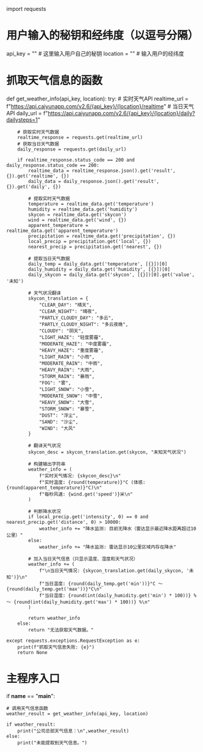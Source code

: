 import requests
 # 用户输入的秘钥和经纬度（以逗号分隔）
api_key = ""  # 这里输入用户自己的秘钥
location = ""  # 输入用户的经纬度
 
# 抓取天气信息的函数
def get_weather_info(api_key, location):
    try:
        # 实时天气API
        realtime_url = f"https://api.caiyunapp.com/v2.6/{api_key}/{location}/realtime"
        # 当日天气API
        daily_url = f"https://api.caiyunapp.com/v2.6/{api_key}/{location}/daily?dailysteps=1"
 
        # 获取实时天气数据
        realtime_response = requests.get(realtime_url)
        # 获取当日天气数据
        daily_response = requests.get(daily_url)
 
        if realtime_response.status_code == 200 and daily_response.status_code == 200:
            realtime_data = realtime_response.json().get('result', {}).get('realtime', {})
            daily_data = daily_response.json().get('result', {}).get('daily', {})
 
            # 提取实时天气数据
            temperature = realtime_data.get('temperature')
            humidity = realtime_data.get('humidity')
            skycon = realtime_data.get('skycon')
            wind = realtime_data.get('wind', {})
            apparent_temperature = realtime_data.get('apparent_temperature')
            precipitation = realtime_data.get('precipitation', {})
            local_precip = precipitation.get('local', {})
            nearest_precip = precipitation.get('nearest', {})
 
            # 提取当日天气数据
            daily_temp = daily_data.get('temperature', [{}])[0]
            daily_humidity = daily_data.get('humidity', [{}])[0]
            daily_skycon = daily_data.get('skycon', [{}])[0].get('value', '未知')
 
            # 天气状况翻译
            skycon_translation = {
                "CLEAR_DAY": "晴天",
                "CLEAR_NIGHT": "晴夜",
                "PARTLY_CLOUDY_DAY": "多云",
                "PARTLY_CLOUDY_NIGHT": "多云夜晚",
                "CLOUDY": "阴天",
                "LIGHT_HAZE": "轻度雾霾",
                "MODERATE_HAZE": "中度雾霾",
                "HEAVY_HAZE": "重度雾霾",
                "LIGHT_RAIN": "小雨",
                "MODERATE_RAIN": "中雨",
                "HEAVY_RAIN": "大雨",
                "STORM_RAIN": "暴雨",
                "FOG": "雾",
                "LIGHT_SNOW": "小雪",
                "MODERATE_SNOW": "中雪",
                "HEAVY_SNOW": "大雪",
                "STORM_SNOW": "暴雪",
                "DUST": "浮尘",
                "SAND": "沙尘",
                "WIND": "大风"
            }
 
            # 翻译天气状况
            skycon_desc = skycon_translation.get(skycon, "未知天气状况")
 
            # 构建输出字符串
            weather_info = (
                f"实时天气情况: {skycon_desc}\n"
                f"实时温度: {round(temperature)}°C (体感: {round(apparent_temperature)}°C)\n"
                f"每秒风速: {wind.get('speed')}米\n"
            )
 
            # 判断降水状况
            if local_precip.get('intensity', 0) == 0 and nearest_precip.get('distance', 0) > 10000:
                weather_info += "降水监测: 目前无降水（雷达显示最近降水距离超过10公里）"
            else:
                weather_info += "降水监测: 雷达显示10公里区域内存在降水"
 
            # 加入当日天气信息（只显示温度、湿度和天气状况）
            weather_info += (
                f"\n当日天气情况: {skycon_translation.get(daily_skycon, '未知')}\n"
                f"当日温度: {round(daily_temp.get('min'))}°C ～ {round(daily_temp.get('max'))}°C\n"
                f"当日湿度: {round(int(daily_humidity.get('min') * 100))} % ～ {round(int(daily_humidity.get('max') * 100))} %\n"
            )
 
            return weather_info
        else:
            return "无法获取天气数据。"
 
    except requests.exceptions.RequestException as e:
        print(f"抓取天气信息失败: {e}")
        return None
 
# 主程序入口
if __name__ == "__main__":
 
    # 调用天气信息函数
    weather_result = get_weather_info(api_key, location)
 
    if weather_result:
        print("公司总部天气信息：\n",weather_result)
    else:
        print("未能提取到天气信息。")